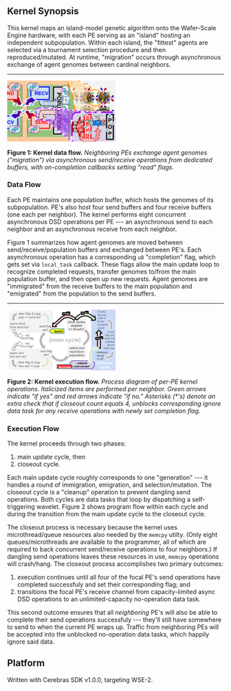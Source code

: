 ## Kernel Synopsis

This kernel maps an island-model genetic algorithm onto the Wafer-Scale Engine hardware, with each PE serving as an "island" hosting an independent subpopulation.
Within each island, the "fittest" agents are selected via a tournament selection procedure and then reproduced/mutated.
At runtime, "migration" occurs through asynchronous exchange of agent genomes between cardinal neighbors.

-----

<img src="assets/async-ga-schematic.png" width="50%"></img>

**Figure 1: Kernel data flow.**
*Neighboring PEs exchange agent genomes ("migration") via asynchronous send/receive operations from dedicated buffers, with on-completion callbacks setting "read" flags.*

### Data Flow

Each PE maintains one population buffer, which hosts the genomes of its subpopulation.
PE's also host four send buffers and four receive buffers (one each per neighbor).
The kernel performs eight concurrent asynchronous DSD operations per PE --- an asynchronous send to each neighbor and an asynchronous receive from each neighbor.

Figure 1 summarizes how agent genomes are moved between send/receive/population buffers and exchanged between PE's.
Each asynchronous operation has a corresponding `u8` "completion" flag, which gets set via `local_task` callback.
These flags allow the main update loop to recognize completed requests, transfer genomes to/from the main population buffer, and then open up new requests.
Agent genomes are "immigrated" from the receive buffers to the main population and "emigrated" from the population to the send buffers.

-----

<img src="assets/async-ga-flow.png" width="50%"></img>

**Figure 2: Kernel execution flow.**
*Process diagram of per-PE kernel operations.
Italicized items are performed per neighbor.
Green arrows indicate "if yes" and red arrows indicate "if no."
Asterisks (\*'s) denote an extra check that if closeout count equals 4, unblocks corresponding ignore data task for any receive operations with newly set completion flag.*

### Execution Flow

The kernel proceeds through two phases:
1. main update cycle, then
2. closeout cycle.

Each main update cycle roughly corresponds to one "generation" --- it handles a round of immigration, emigration, and selection/mutation.
The closeout cycle is a "cleanup" operation to prevent dangling send operations.
Both cycles are data tasks that loop by dispatching a self-triggering wavelet.
Figure 2 shows program flow within each cycle and during the transition from the main update cycle to the closeout cycle.

The closeout process is necessary because the kernel uses microthread/queue resources also needed by the `memcpy` utilty.
(Only eight queues/microthreads are available to the programmer, all of which are required to back concurrent send/receive operations to four neighbors.)
If dangling send operations leaves these resources in use, `memcpy` operations will crash/hang.
The closeout process accomplishes two primary outcomes:
1. execution continues until all four of the focal PE's send operations have completed successfuly and set their corresponding flag; and
2. transitions the focal PE's receive channel from capacity-limited async DSD operations to an unlimited-capacity no-operation data task.

This second outcome ensures that all *neighboring* PE's will also be able to complete their send operations successfuly --- they'll still have somewhere to send to when the current PE wraps up.
Traffic from neighboring PEs will be accepted into the unblocked no-operation data tasks, which happily ignore said data.

## Platform

Written with Cerebras SDK v1.0.0, targeting WSE-2.
